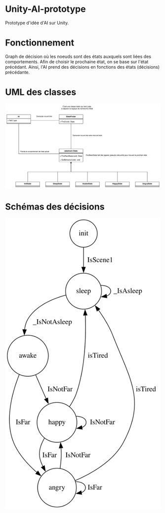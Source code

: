 # Unity-AI-prototype

Prototype d'idée d'AI sur Unity. 

# Fonctionnement 

Graph de décision où les noeuds sont des états auxquels sont liées des comportements. Afin de choisir le prochaine état, on se base sur l'état précédant. 
Ainsi, l'AI prend des décisions en fonctions des états (décisions) précédante. 

# UML des classes 

![UML-des-classes](https://github.com/nBeeckmans/unity-ai-prototype/blob/master/UML-AI.svg)

# Schémas des décisions 

![Schémas des décisions](https://github.com/nBeeckmans/unity-ai-prototype/blob/master/graphviz.svg)
